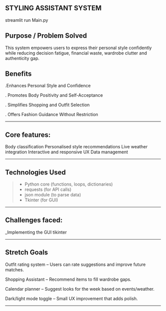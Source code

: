 ## STYLING ASSISTANT SYSTEM

streamlit run Main.py

## Purpose / Problem Solved  
This system empowers users to express their personal style confidently while reducing decision fatigue, financial waste, wardrobe clutter and authenticity gap.

## Benefits

.Enhances Personal Style and Confidence

. Promotes Body Positivity and Self-Acceptance

. Simplifies Shopping and Outfit Selection

. Offers Fashion Guidance Without Restriction


---

## Core features:

Body classification
Personalised style recommendations
Live weather integration
Interactive and responsive UX
Data management

---

## Technologies Used  
  
> - Python core (functions, loops, dictionaries)  
> - requests (for API calls)  
> - json module (to parse data)  
> - Tkinter (for GUI)

---


## Challenges faced:
_Implementing the GUI tikinter

---

## Stretch Goals 

Outfit rating system – Users can rate suggestions and improve future matches.

Shopping Assistant – Recommend items to fill wardrobe gaps.

Calendar planner – Suggest looks for the week based on events/weather.

Dark/light mode toggle – Small UX improvement that adds polish.




---



